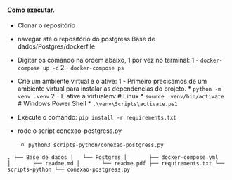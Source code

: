 #### Como executar.

* Clonar o repositório

* navegar até o repositório do postgress Base de dados/Postgres/dockerfile

* Digitar os comando na ordem abaixo, 1 por vez no terminal:
    1 - `docker-compose up -d`
    2 - `docker-compose ps`

* Crie um ambiente virtual e o ative:
    1 - Primeiro precisamos de um ambiente virtual para instalar as dependencias do projeto.
       * `python -m venv .venv`
    2 - E ative a virtualenv
        # Linux
        * `source .venv/bin/activate`
        # Windows Power Shell
        * `.\venv\Scripts\activate.ps1`

* Execute o comando: `pip install -r requirements.txt`

* rode o script conexao-postgress.py
    - `python3 scripts-python/conexao-postgress.py`

`.
├── Base de dados
│   └── Postgres
│       ├── docker-compose.yml
│       ├── readme.md
│       └── readme.pdf
├── requirements.txt
└── scripts-python
    └── conexao-postgress.py`